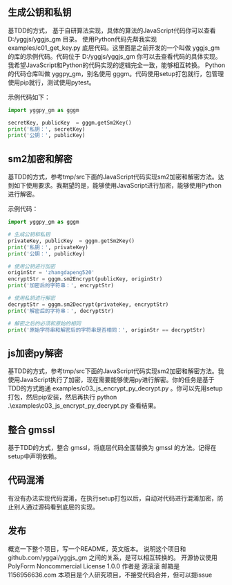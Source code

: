 ## 生成公钥和私钥
基TDD的方式， 基于自研算法实现，具体的算法的JavaScript代码你可以查看 D:/yggjs/yggjs_gm 目录。 使用Python代码先帮我实现 examples/c01_get_key.py 底层代码。这里面是之前开发的一个叫做 yggjs_gm 的库的示例代码。代码位于 D:/yggjs/yggjs_gm 你可以去查看代码的具体实现。
我希望JavaScript和Python的代码实现的逻辑完全一致，能够相互转换。
Python的代码仓库叫做 yggpy_gm，别名使用 gggm。代码使用setup打包就行，包管理使用pip就行，测试使用pytest。

示例代码如下：
```python
import yggpy_gm as gggm

secretKey, publicKey  = gggm.getSm2Key()
print('私钥：', secretKey)
print('公钥：', publicKey)
```

## sm2加密和解密
基TDD的方式，参考tmp/src下面的JavaScript代码实现sm2加密和解密方法。达到如下使用要求。我期望的是，能够使用JavaScript进行加密，能够使用Python进行解密。

示例代码：
```python
import yggpy_gm as gggm

# 生成公钥和私钥
privateKey, publicKey  = gggm.getSm2Key()
print('私钥：', privateKey)
print('公钥：', publicKey)

# 使用公钥进行加密
originStr = 'zhangdapeng520'
encryptStr = gggm.sm2Encrypt(publicKey, originStr)
print('加密后的字符串：', encryptStr)

# 使用私钥进行解密
decryptStr = gggm.sm2Decrypt(privateKey, encryptStr)
print('解密后的字符串：', decryptStr)

# 解密之后的必须和原始的相同
print('原始字符串和解密后的字符串是否相同：', originStr == decryptStr)
```


## js加密py解密
基TDD的方式，参考tmp/src下面的JavaScript代码实现sm2加密和解密方法。我使用JavaScript执行了加密，现在需要能够使用py进行解密。你的任务是基于TDD的方式跑通 examples/c03_js_encrypt_py_decrypt.py 。你可以先用setup打包，然后pip安装，然后再执行 python .\examples\c03_js_encrypt_py_decrypt.py 查看结果。

## 整合 gmssl
基于TDD的方式，整合 gmssl，将底层代码全面替换为 gmssl 的方法。记得在setup中声明依赖。


## 代码混淆
有没有办法实现代码混淆，在执行setup打包以后，自动对代码进行混淆加密，防止别人通过源码看到底层的实现。

## 发布
概览一下整个项目，写一个README，英文版本。
说明这个项目和 github.com/yggai/yggjs_gm 之间的关系，是可以相互转换的。
开源协议使用 PolyForm Noncommercial License 1.0.0  作者是 源滚滚 邮箱是 1156956636.com
本项目是个人研究项目，不接受代码合并，但可以提issue